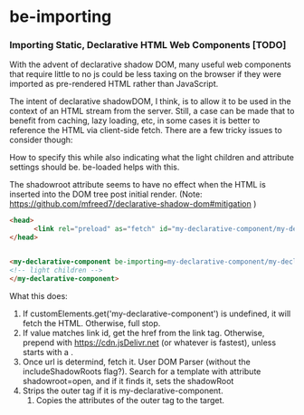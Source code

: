 # be-importing

### Importing Static, Declarative HTML Web Components [TODO]

With the advent of declarative shadow DOM, many useful web components that require little to no js could be less taxing on the browser if they were imported as pre-rendered HTML rather than JavaScript.

The intent of declarative shadowDOM, I think, is to allow it to be used in the context of an HTML stream from the server.  Still, a case can be made that to benefit from caching, lazy loading, etc, in some cases it is better to reference the HTML via client-side fetch.  There are a few tricky issues to consider though:

How to specify this while also indicating what the light children and attribute settings should be.  be-loaded helps with this.

The shadowroot attribute seems to have no effect when the HTML is inserted into the DOM tree post initial render.  (Note:  https://github.com/mfreed7/declarative-shadow-dom#mitigation )


```html
<head>
      <link rel="preload" as="fetch" id="my-declarative-component/my-declarative-component.html" href="https://unpkg.com/my-declarative-component/my-declarative-component.html">
</head>


<my-declarative-component be-importing=my-declarative-component/my-declarative-component.html>
<!-- light children -->
</my-declarative-component>
```

What this does:

1.  If customElements.get('my-declarative-component') is undefined, it will fetch the HTML.  Otherwise, full stop.
2.  If value matches link id, get the href from the link tag.  Otherwise, prepend with https://cdn.jsDelivr.net (or whatever is fastest), unless starts with a .
3.  Once url is determind, fetch it.  User DOM Parser (without the includeShadowRoots flag?). Search for a template with attribute shadowroot=open, and if it finds it, sets the shadowRoot
3.  Strips the outer tag if it is my-declarative-component.
      1.  Copies the attributes of the outer tag to the target.